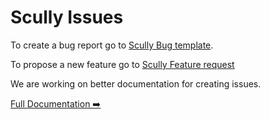 # Scully Issues

To create a bug report go to [Scully Bug template](https://github.com/scullyio/scully/issues/new?assignees=&labels=bug&template=---bug-report.md&title=).

To propose a new feature go to [Scully Feature request](https://github.com/scullyio/scully/issues/new?assignees=&labels=enhancement&template=---feature-request.md&title=)

We are working on better documentation for creating issues.

[Full Documentation ➡️](scully.md)
